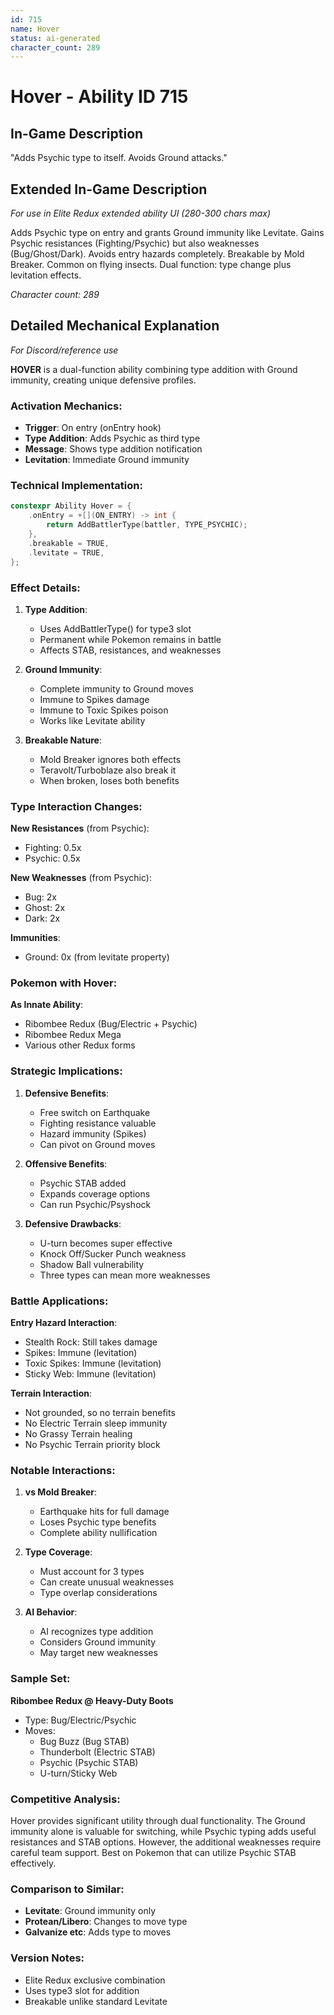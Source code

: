 ```yaml
---
id: 715
name: Hover
status: ai-generated
character_count: 289
---
```


# Hover - Ability ID 715

## In-Game Description
"Adds Psychic type to itself. Avoids Ground attacks."

## Extended In-Game Description
*For use in Elite Redux extended ability UI (280-300 chars max)*

Adds Psychic type on entry and grants Ground immunity like Levitate. Gains Psychic resistances (Fighting/Psychic) but also weaknesses (Bug/Ghost/Dark). Avoids entry hazards completely. Breakable by Mold Breaker. Common on flying insects. Dual function: type change plus levitation effects.

*Character count: 289*

## Detailed Mechanical Explanation
*For Discord/reference use*

**HOVER** is a dual-function ability combining type addition with Ground immunity, creating unique defensive profiles.

### Activation Mechanics:
- **Trigger**: On entry (onEntry hook)
- **Type Addition**: Adds Psychic as third type
- **Message**: Shows type addition notification
- **Levitation**: Immediate Ground immunity

### Technical Implementation:
```cpp
constexpr Ability Hover = {
    .onEntry = +[](ON_ENTRY) -> int { 
        return AddBattlerType(battler, TYPE_PSYCHIC); 
    },
    .breakable = TRUE,
    .levitate = TRUE,
};
```

### Effect Details:

1. **Type Addition**:
   - Uses AddBattlerType() for type3 slot
   - Permanent while Pokemon remains in battle
   - Affects STAB, resistances, and weaknesses

2. **Ground Immunity**:
   - Complete immunity to Ground moves
   - Immune to Spikes damage
   - Immune to Toxic Spikes poison
   - Works like Levitate ability

3. **Breakable Nature**:
   - Mold Breaker ignores both effects
   - Teravolt/Turboblaze also break it
   - When broken, loses both benefits

### Type Interaction Changes:

**New Resistances** (from Psychic):
- Fighting: 0.5x
- Psychic: 0.5x

**New Weaknesses** (from Psychic):
- Bug: 2x
- Ghost: 2x
- Dark: 2x

**Immunities**:
- Ground: 0x (from levitate property)

### Pokemon with Hover:

**As Innate Ability**:
- Ribombee Redux (Bug/Electric + Psychic)
- Ribombee Redux Mega
- Various other Redux forms

### Strategic Implications:

1. **Defensive Benefits**:
   - Free switch on Earthquake
   - Fighting resistance valuable
   - Hazard immunity (Spikes)
   - Can pivot on Ground moves

2. **Offensive Benefits**:
   - Psychic STAB added
   - Expands coverage options
   - Can run Psychic/Psyshock

3. **Defensive Drawbacks**:
   - U-turn becomes super effective
   - Knock Off/Sucker Punch weakness
   - Shadow Ball vulnerability
   - Three types can mean more weaknesses

### Battle Applications:

**Entry Hazard Interaction**:
- Stealth Rock: Still takes damage
- Spikes: Immune (levitation)
- Toxic Spikes: Immune (levitation)
- Sticky Web: Immune (levitation)

**Terrain Interaction**:
- Not grounded, so no terrain benefits
- No Electric Terrain sleep immunity
- No Grassy Terrain healing
- No Psychic Terrain priority block

### Notable Interactions:

1. **vs Mold Breaker**:
   - Earthquake hits for full damage
   - Loses Psychic type benefits
   - Complete ability nullification

2. **Type Coverage**:
   - Must account for 3 types
   - Can create unusual weaknesses
   - Type overlap considerations

3. **AI Behavior**:
   - AI recognizes type addition
   - Considers Ground immunity
   - May target new weaknesses

### Sample Set:

**Ribombee Redux @ Heavy-Duty Boots**
- Type: Bug/Electric/Psychic
- Moves:
  - Bug Buzz (Bug STAB)
  - Thunderbolt (Electric STAB)
  - Psychic (Psychic STAB)
  - U-turn/Sticky Web

### Competitive Analysis:

Hover provides significant utility through dual functionality. The Ground immunity alone is valuable for switching, while Psychic typing adds useful resistances and STAB options. However, the additional weaknesses require careful team support. Best on Pokemon that can utilize Psychic STAB effectively.

### Comparison to Similar:
- **Levitate**: Ground immunity only
- **Protean/Libero**: Changes to move type
- **Galvanize etc**: Adds type to moves

### Version Notes:
- Elite Redux exclusive combination
- Uses type3 slot for addition
- Breakable unlike standard Levitate